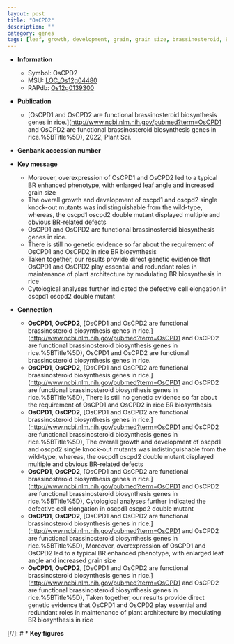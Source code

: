 ```yaml
---
layout: post
title: "OsCPD2"
description: ""
category: genes
tags: [leaf, growth, development, grain, grain size, brassinosteroid, BR, Brassinosteroid, architecture, cell elongation,  BR , plant architecture, leaf angle]
---
```


* **Information**  
    + Symbol: OsCPD2  
    + MSU: [LOC_Os12g04480](http://rice.uga.edu/cgi-bin/ORF_infopage.cgi?orf=LOC_Os12g04480)  
    + RAPdb: [Os12g0139300](http://rapdb.dna.affrc.go.jp/viewer/gbrowse_details/irgsp1?name=Os12g0139300)  

* **Publication**  
    + [OsCPD1 and OsCPD2 are functional brassinosteroid biosynthesis genes in rice.](http://www.ncbi.nlm.nih.gov/pubmed?term=OsCPD1 and OsCPD2 are functional brassinosteroid biosynthesis genes in rice.%5BTitle%5D), 2022, Plant Sci.

* **Genbank accession number**  

* **Key message**  
    + Moreover, overexpression of OsCPD1 and OsCPD2 led to a typical BR enhanced phenotype, with enlarged leaf angle and increased grain size
    + The overall growth and development of oscpd1 and oscpd2 single knock-out mutants was indistinguishable from the wild-type, whereas, the oscpd1 oscpd2 double mutant displayed multiple and obvious BR-related defects
    + OsCPD1 and OsCPD2 are functional brassinosteroid biosynthesis genes in rice.
    + There is still no genetic evidence so far about the requirement of OsCPD1 and OsCPD2 in rice BR biosynthesis
    + Taken together, our results provide direct genetic evidence that OsCPD1 and OsCPD2 play essential and redundant roles in maintenance of plant architecture by modulating BR biosynthesis in rice
    + Cytological analyses further indicated the defective cell elongation in oscpd1 oscpd2 double mutant

* **Connection**  
    + __OsCPD1__, __OsCPD2__, [OsCPD1 and OsCPD2 are functional brassinosteroid biosynthesis genes in rice.](http://www.ncbi.nlm.nih.gov/pubmed?term=OsCPD1 and OsCPD2 are functional brassinosteroid biosynthesis genes in rice.%5BTitle%5D), OsCPD1 and OsCPD2 are functional brassinosteroid biosynthesis genes in rice.
    + __OsCPD1__, __OsCPD2__, [OsCPD1 and OsCPD2 are functional brassinosteroid biosynthesis genes in rice.](http://www.ncbi.nlm.nih.gov/pubmed?term=OsCPD1 and OsCPD2 are functional brassinosteroid biosynthesis genes in rice.%5BTitle%5D),  There is still no genetic evidence so far about the requirement of OsCPD1 and OsCPD2 in rice BR biosynthesis
    + __OsCPD1__, __OsCPD2__, [OsCPD1 and OsCPD2 are functional brassinosteroid biosynthesis genes in rice.](http://www.ncbi.nlm.nih.gov/pubmed?term=OsCPD1 and OsCPD2 are functional brassinosteroid biosynthesis genes in rice.%5BTitle%5D),  The overall growth and development of oscpd1 and oscpd2 single knock-out mutants was indistinguishable from the wild-type, whereas, the oscpd1 oscpd2 double mutant displayed multiple and obvious BR-related defects
    + __OsCPD1__, __OsCPD2__, [OsCPD1 and OsCPD2 are functional brassinosteroid biosynthesis genes in rice.](http://www.ncbi.nlm.nih.gov/pubmed?term=OsCPD1 and OsCPD2 are functional brassinosteroid biosynthesis genes in rice.%5BTitle%5D),  Cytological analyses further indicated the defective cell elongation in oscpd1 oscpd2 double mutant
    + __OsCPD1__, __OsCPD2__, [OsCPD1 and OsCPD2 are functional brassinosteroid biosynthesis genes in rice.](http://www.ncbi.nlm.nih.gov/pubmed?term=OsCPD1 and OsCPD2 are functional brassinosteroid biosynthesis genes in rice.%5BTitle%5D),  Moreover, overexpression of OsCPD1 and OsCPD2 led to a typical BR enhanced phenotype, with enlarged leaf angle and increased grain size
    + __OsCPD1__, __OsCPD2__, [OsCPD1 and OsCPD2 are functional brassinosteroid biosynthesis genes in rice.](http://www.ncbi.nlm.nih.gov/pubmed?term=OsCPD1 and OsCPD2 are functional brassinosteroid biosynthesis genes in rice.%5BTitle%5D),  Taken together, our results provide direct genetic evidence that OsCPD1 and OsCPD2 play essential and redundant roles in maintenance of plant architecture by modulating BR biosynthesis in rice

[//]: # * **Key figures**  


